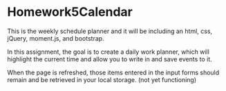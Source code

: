 # Homework5Calendar

This is the weekly schedule planner and it will be including an html, css, jQuery, moment.js, and bootstrap.

In this assignment, the goal is to create a daily work planner, which will highlight the current time and allow you to write in and save events to it.

When the page is refreshed, those items entered in the input forms should remain and be retrieved in your local storage. (not yet functioning)